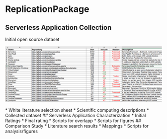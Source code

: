 # ReplicationPackage
## Serverless Application Collection
Initial open source dataset
<p align="center">
<img src="https://github.com/ServerlessApplications/ReplicationPackage/raw/main/images/WhiteLiteratureSelection.png?raw=true" width="800">
</p>
* White literature selection sheet
* Scientific computing descriptions
* Collected dataset
## Serverless Application Characterization
* Initial Ratings
* Final rating
* Scripts for overlapp
* Scripts for figures
## Comparison Study
* Literature search results
* Mappings
* Scripts for analysis/figures
